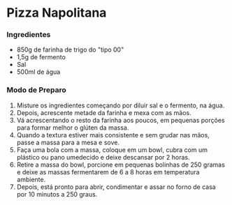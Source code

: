 # Pizza Napolitana

### Ingredientes

* 850g de farinha de trigo do "tipo 00"
* 1,5g de fermento
* Sal
* 500ml de água

### Modo de Preparo

1. Misture os ingredientes começando por diluir sal e o fermento, na água.
2. Depois, acrescente metade da farinha e mexa com as mãos. 
3. Vá acrescentando o resto da farinha aos poucos, em pequenas porções para formar melhor o glúten da massa. 
4. Quando a textura estiver mais consistente e sem grudar nas mãos, passe a massa para a mesa e sove.
5. Faça uma bola com a massa, coloque em um bowl, cubra com um plástico ou pano umedecido e deixe descansar por 2 horas.
6. Retire a massa do bowl, porcione em pequenas bolinhas de 250 gramas e deixe as massas fermentarem de 6 a 8 horas em temperatura ambiente.
7. Depois, está pronto para abrir, condimentar e assar no forno de casa por 10 minutos a 250 graus.





